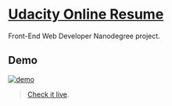 # [Udacity Online Resume](https://github.com/udacity/frontend-nanodegree-resume)

Front-End Web Developer Nanodegree project.

## Demo

[![demo](https://raw.githubusercontent.com/brenopolanski/udacity-online-resume/master/demo.png)](http://brenopolanski.github.io/udacity-online-resume/)

> [Check it live](http://brenopolanski.github.io/udacity-online-resume/).
